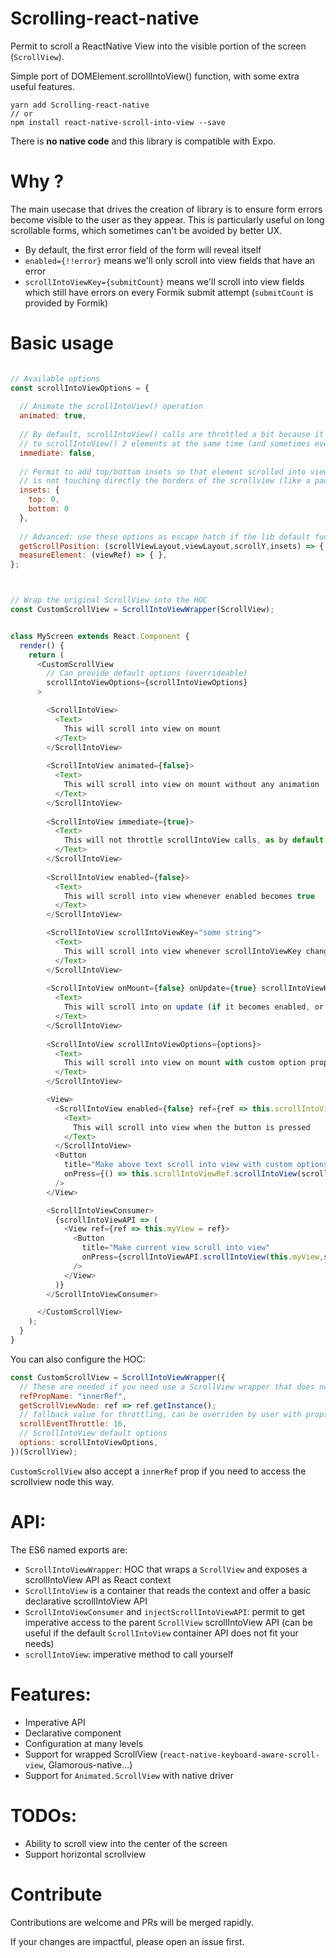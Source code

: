 # Scrolling-react-native

Permit to scroll a ReactNative View into the visible portion of the screen (`ScrollView`). 

Simple port of DOMElement.scrollIntoView() function, with some extra useful features.

```
yarn add Scrolling-react-native
// or
npm install react-native-scroll-into-view --save
```

There is **no native code** and this library is compatible with Expo.

# Why ?

The main usecase that drives the creation of library is to ensure form errors become visible to the user as they appear. This is particularly useful on long scrollable forms, which sometimes can't be avoided by better UX.

-  By default, the first error field of the form will reveal itself
- `enabled={!!error}` means we'll only scroll into view fields that have an error
- `scrollIntoViewKey={submitCount}` means we'll scroll into view fields which still have errors on every Formik submit attempt (`submitCount` is provided by Formik)


# Basic usage

```js

// Available options
const scrollIntoViewOptions = {
  
  // Animate the scrollIntoView() operation 
  animated: true,
  
  // By default, scrollIntoView() calls are throttled a bit because it does not make much sense
  // to scrollIntoView() 2 elements at the same time (and sometimes even impossible)
  immediate: false,
  
  // Permit to add top/bottom insets so that element scrolled into view 
  // is not touching directly the borders of the scrollview (like a padding)
  insets: {
    top: 0,
    bottom: 0
  },
  
  // Advanced: use these options as escape hatch if the lib default functions do not satisfy your needs
  getScrollPosition: (scrollViewLayout,viewLayout,scrollY,insets) => { },
  measureElement: (viewRef) => { },
};



// Wrap the original ScrollView into the HOC
const CustomScrollView = ScrollIntoViewWrapper(ScrollView);


class MyScreen extends React.Component {
  render() {
    return (
      <CustomScrollView 
        // Can provide default options (overrideable)
        scrollIntoViewOptions={scrollIntoViewOptions}
      >

        <ScrollIntoView>
          <Text>
            This will scroll into view on mount
          </Text>
        </ScrollIntoView>
        
        <ScrollIntoView animated={false}>
          <Text>
            This will scroll into view on mount without any animation
          </Text>
        </ScrollIntoView>
        
        <ScrollIntoView immediate={true}>
          <Text>
            This will not throttle scrollIntoView calls, as by default it does not make much sense to scroll into view multiple elements at the same time...
          </Text>
        </ScrollIntoView>
        
        <ScrollIntoView enabled={false}>
          <Text>
            This will scroll into view whenever enabled becomes true
          </Text>
        </ScrollIntoView>

        <ScrollIntoView scrollIntoViewKey="some string">
          <Text>
            This will scroll into view whenever scrollIntoViewKey changes
          </Text>
        </ScrollIntoView>
        
        <ScrollIntoView onMount={false} onUpdate={true} scrollIntoViewKey="some string">
          <Text>
            This will scroll into on update (if it becomes enabled, or key changes)
          </Text>
        </ScrollIntoView>
        
        <ScrollIntoView scrollIntoViewOptions={options}>
          <Text>
            This will scroll into view on mount with custom option props
          </Text>
        </ScrollIntoView>

        <View>
          <ScrollIntoView enabled={false} ref={ref => this.scrollIntoViewRef = ref}>
            <Text>
              This will scroll into view when the button is pressed
            </Text>
          </ScrollIntoView>
          <Button
            title="Make above text scroll into view with custom options"
            onPress={() => this.scrollIntoViewRef.scrollIntoView(scrollIntoViewOptions)}
          />
        </View>

        <ScrollIntoViewConsumer>
          {scrollIntoViewAPI => (
            <View ref={ref => this.myView = ref}>
              <Button
                title="Make current view scroll into view"
                onPress={scrollIntoViewAPI.scrollIntoView(this.myView,scrollIntoViewOptions)}
              />
            </View>
          )}
        </ScrollIntoViewConsumer>

      </CustomScrollView>
    );
  }
}
```

You can also configure the HOC:

```js
const CustomScrollView = ScrollIntoViewWrapper({
  // These are needed if you need use a ScrollView wrapper that does not use React.forwardRef()
  refPropName: "innerRef",
  getScrollViewNode: ref => ref.getInstance();
  // fallback value for throttling, can be overriden by user with props
  scrollEventThrottle: 16,
  // ScrollIntoView default options
  options: scrollIntoViewOptions,
})(ScrollView);
```

`CustomScrollView` also accept a `innerRef` prop if you need to access the scrollview node this way.


# API:

The ES6 named exports are:

- `ScrollIntoViewWrapper`: HOC that wraps a `ScrollView` and exposes a scrollIntoView API as React context
- `ScrollIntoView` is a container that reads the context and offer a basic declarative scrollIntoView API
- `ScrollIntoViewConsumer` and `injectScrollIntoViewAPI`: permit to get imperative access to the parent `ScrollView` scrollIntoView API (can be useful if the default `ScrollIntoView` container API does not fit your needs)
- `scrollIntoView`: imperative method to call yourself


# Features:

- Imperative API
- Declarative component
- Configuration at many levels
- Support for wrapped ScrollView (`react-native-keyboard-aware-scroll-view`, Glamorous-native...)
- Support for `Animated.ScrollView` with native driver


# TODOs:

- Ability to scroll view into the center of the screen
- Support horizontal scrollview

# Contribute

Contributions are welcome and PRs will be merged rapidly.
 
If your changes are impactful, please open an issue first.
